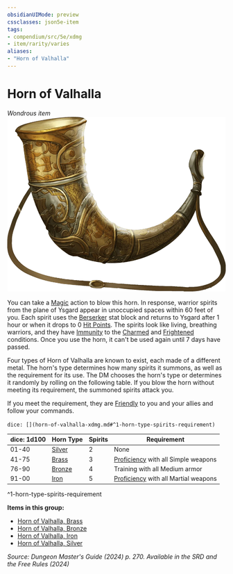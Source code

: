 ```yaml
---
obsidianUIMode: preview
cssclasses: json5e-item
tags:
- compendium/src/5e/xdmg
- item/rarity/varies
aliases: 
- "Horn of Valhalla"
---
```

# Horn of Valhalla
*Wondrous item*  
![](/3-Mechanics/CLI/items/img/horn-of-valhalla.webp#right)


You can take a [Magic](actions.md#Magic) action to blow this horn. In response, warrior spirits from the plane of Ysgard appear in unoccupied spaces within 60 feet of you. Each spirit uses the [Berserker](/3-Mechanics/CLI/bestiary/humanoid/berserker-xmm.md) stat block and returns to Ysgard after 1 hour or when it drops to 0 [Hit Points](/3-Mechanics/CLI/variant-rules/hit-points-xphb.md). The spirits look like living, breathing warriors, and they have [Immunity](/3-Mechanics/CLI/variant-rules/immunity-xphb.md) to the [Charmed](conditions.md#Charmed) and [Frightened](conditions.md#Frightened) conditions. Once you use the horn, it can't be used again until 7 days have passed.

Four types of Horn of Valhalla are known to exist, each made of a different metal. The horn's type determines how many spirits it summons, as well as the requirement for its use. The DM chooses the horn's type or determines it randomly by rolling on the following table. If you blow the horn without meeting its requirement, the summoned spirits attack you.

If you meet the requirement, they are [Friendly](/3-Mechanics/CLI/variant-rules/friendly-attitude-xphb.md) to you and your allies and follow your commands.

`dice: [](horn-of-valhalla-xdmg.md#^1-horn-type-spirits-requirement)`

| dice: 1d100 | Horn Type | Spirits | Requirement |
|-------------|-----------|---------|-------------|
| 01-40 | [Silver](/3-Mechanics/CLI/items/horn-of-valhalla-silver-xdmg.md) | 2 | None |
| 41-75 | [Brass](/3-Mechanics/CLI/items/horn-of-valhalla-brass-xdmg.md) | 3 | [Proficiency](/3-Mechanics/CLI/variant-rules/proficiency-xphb.md) with all Simple weapons |
| 76-90 | [Bronze](/3-Mechanics/CLI/items/horn-of-valhalla-bronze-xdmg.md) | 4 | Training with all Medium armor |
| 91-00 | [Iron](/3-Mechanics/CLI/items/horn-of-valhalla-iron-xdmg.md) | 5 | [Proficiency](/3-Mechanics/CLI/variant-rules/proficiency-xphb.md) with all Martial weapons |
^1-horn-type-spirits-requirement

**Items in this group:**

- [Horn of Valhalla, Brass](/3-Mechanics/CLI/items/horn-of-valhalla-brass-xdmg.md)
- [Horn of Valhalla, Bronze](/3-Mechanics/CLI/items/horn-of-valhalla-bronze-xdmg.md)
- [Horn of Valhalla, Iron](/3-Mechanics/CLI/items/horn-of-valhalla-iron-xdmg.md)
- [Horn of Valhalla, Silver](/3-Mechanics/CLI/items/horn-of-valhalla-silver-xdmg.md)

*Source: Dungeon Master's Guide (2024) p. 270. Available in the <span title='Systems Reference Document (5.2)'>SRD</span> and the Free Rules (2024)*